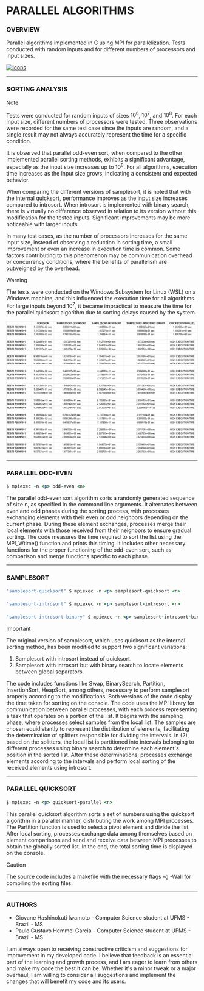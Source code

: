 # PARALLEL ALGORITHMS

### **OVERVIEW**

Parallel algorithms implemented in C using MPI for parallelization. Tests conducted with random inputs and for different numbers of processors and input sizes.

[![Icons](https://skillicons.dev/icons?i=c,vscode,git&theme=dark)](https://skillicons.dev)

---

### **SORTING ANALYSIS**

> [!NOTE]
> Tests were conducted for random inputs of sizes $10^6$, $10^7$, and $10^8$. For each input size, different numbers of processors were tested. Three observations were recorded for the same test case since the inputs are random, and a single result may not always accurately represent the time for a specific condition.

It is observed that parallel odd-even sort, when compared to the other implemented parallel sorting methods, exhibits a significant advantage, especially as the input size increases up to $10^8$. For all algorithms, execution time increases as the input size grows, indicating a consistent and expected behavior.

When comparing the different versions of samplesort, it is noted that with the internal quicksort, performance improves as the input size increases compared to introsort. When introsort is implemented with binary search, there is virtually no difference observed in relation to its version without this modification for the tested inputs. Significant improvements may be more noticeable with larger inputs.

In many test cases, as the number of processors increases for the same input size, instead of observing a reduction in sorting time, a small improvement or even an increase in execution time is common. Some factors contributing to this phenomenon may be communication overhead or concurrency conditions, where the benefits of parallelism are outweighed by the overhead.

> [!WARNING]
> The tests were conducted on the Windows Subsystem for Linux (WSL) on a Windows machine, and this influenced the execution time for all algorithms. For large inputs beyond $10^7$, it became impractical to measure the time for the parallel quicksort algorithm due to sorting delays caused by the system.

![Execution Time](exectime.png)

---

### **PARALLEL ODD-EVEN**

```ruby
$ mpiexec -n <p> odd-even <n>
```

The parallel odd-even sort algorithm sorts a randomly generated sequence of size n, as specified in the command line arguments. It alternates between even and odd phases during the sorting process, with processes exchanging elements with their even or odd neighbors depending on the current phase. During these element exchanges, processes merge their local elements with those received from their neighbors to ensure gradual sorting. The code measures the time required to sort the list using the MPI_Wtime() function and prints this timing. It includes other necessary functions for the proper functioning of the odd-even sort, such as comparison and merge functions specific to each phase.

---

### **SAMPLESORT**

```ruby
"samplesort-quicksort" $ mpiexec -n <p> samplesort-quicksort <n>

"samplesort-introsort" $ mpiexec -n <p> samplesort-introsort <n>

"samplesort-introsort-binary" $ mpiexec -n <p> samplesort-introsort-binary <n>
```

> [!IMPORTANT]
> The original version of samplesort, which uses quicksort as the internal sorting method, has been modified to support two significant variations:
>
> 1. Samplesort with introsort instead of quicksort.
> 2. Samplesort with introsort but with binary search to locate elements between global separators.

The code includes functions like Swap, BinarySearch, Partition, InsertionSort, HeapSort, among others, necessary to perform samplesort properly according to the modifications. Both versions of the code display the time taken for sorting on the console. The code uses the MPI library for communication between parallel processes, with each process representing a task that operates on a portion of the list. It begins with the sampling phase, where processes select samples from the local list. The samples are chosen equidistantly to represent the distribution of elements, facilitating the determination of splitters responsible for dividing the intervals. In (2), based on the splitters, the local list is partitioned into intervals belonging to different processes using binary search to determine each element's position in the sorted list. After these determinations, processes exchange elements according to the intervals and perform local sorting of the received elements using introsort.

---

### **PARALLEL QUICKSORT**

```ruby
$ mpiexec -n <p> quicksort-parallel <n>
```

This parallel quicksort algorithm sorts a set of numbers using the quicksort algorithm in a parallel manner, distributing the work among MPI processes. The Partition function is used to select a pivot element and divide the list. After local sorting, processes exchange data among themselves based on element comparisons and send and receive data between MPI processes to obtain the globally sorted list. In the end, the total sorting time is displayed on the console.

> [!CAUTION]
> The source code includes a makefile with the necessary flags -g -Wall for compiling the sorting files.

---

### **AUTHORS**

- Giovane Hashinokuti Iwamoto - Computer Science student at UFMS - Brazil - MS
- Paulo Gustavo Hemmel Garcia - Computer Science student at UFMS - Brazil - MS

I am always open to receiving constructive criticism and suggestions for improvement in my developed code. I believe that feedback is an essential part of the learning and growth process, and I am eager to learn from others and make my code the best it can be. Whether it's a minor tweak or a major overhaul, I am willing to consider all suggestions and implement the changes that will benefit my code and its users.
